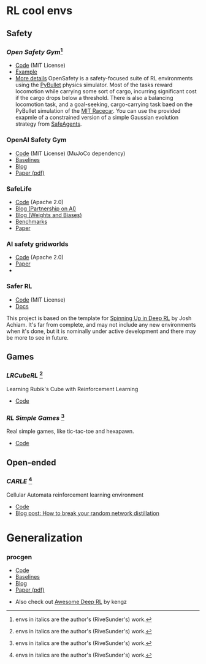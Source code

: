 # RL cool envs


## Safety

### _Open Safety Gym_[^note1]
* [Code](https://github.com/riveSunder/OpenSafety) (MIT License)
* [Example](https://github.com/riveSunder/SafeAgents)
* [More details](pages/open_safety.md)
OpenSafety is a safety-focused suite of RL environments using the [PyBullet](https://pybullet.org/wordpress/) physics simulator. Most of the tasks reward locomotion while carrying some sort of cargo, incurring significant cost if the cargo drops below a threshold. There is also a balancing locomotion task, and a goal-seeking, cargo-carrying task baed on the PyBullet simulation of the [MIT Racecar](https://mit-racecar.github.io/). You can use the provided exapmle of a constrained version of a simple Gaussian evolution strategy from [SafeAgents](https://github.com/riveSunder/SafeAgents).

### OpenAI Safety Gym
* [Code](https://github.com/openai/safety-gym) (MIT License) (MuJoCo dependency)
* [Baselines](https://github.com/openai/safety-starter-agents)
* [Blog](https://openai.com/blog/safety-gym/)
* [Paper (pdf)](https://cdn.openai.com/safexp-short.pdf)


### SafeLife
* [Code](https://github.com/PartnershipOnAI/safelife) (Apache 2.0)
* [Blog (Partnership on AI)](https://www.partnershiponai.org/safelife/)
* [Blog (Weights and Biases)](https://wandb.ai/stacey/saferlife/reports/Measuring-Safety-in-Reinforcement-Learning--VmlldzoyNjk3MTM)
* [Benchmarks](https://wandb.ai/safelife/v1dot2/benchmark)
* [Paper](https://arxiv.org/abs/1912.01217)


### AI safety gridworlds
* [Code](https://github.com/deepmind/ai-safety-gridworlds) (Apache 2.0)
* [Paper](https://arxiv.org/abs/1711.09883)
* 

### Safer RL
* [Code](https://github.com/RongRG/saferRL) (MIT License)
* [Docs](https://saferrl.readthedocs.io/en/latest/) 

This project is based on the template for [Spinning Up in Deep RL](https://spinningup.openai.com/en/latest/) by Josh Achiam. It's far from complete, and may not include any new environments when it's done, but it is nominally under active development and there may be more to see in future. 

## Games

### _LRCubeRL_ [^note1]
Learning Rubik's Cube with Reinforcement Learning
* [Code](https://github.com/riveSunder/lrcuberl)

### _RL Simple Games_ [^note1]
Real simple games, like tic-tac-toe and hexapawn.
* [Code](https://github.com/riveSunder/rl-simple-games)

## Open-ended

### _CARLE_ [^note1]
Cellular Automata reinforcement learning environment
* [Code](https://github.com/rivesunder/carle)
* [Blog post: How to break your random network distillation](https://rivesunder.gitlab.io/rl/2019/08/24/breaking_rnd.html)

# Generalization

### procgen
* [Code](https://github.com/openai/procgen)
* [Baselines](https://github.com/openai/train-procgen)
* [Blog](https://openai.com/blog/procgen-benchmark/)
* [Paper (pdf)](https://cdn.openai.com/procgen.pdf)

[^note1]: envs in italics are the author's (RiveSunder's) work.

* Also check out [Awesome Deep RL](https://github.com/kengz/awesome-deep-rl) by kengz
